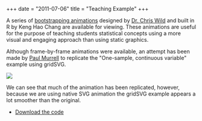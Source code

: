 +++
date = "2011-07-06"
title = "Teaching Example"
+++

A series of [bootstrapping animations](https://www.stat.auckland.ac.nz/~wild/BootAnim/) designed by [Dr. Chris Wild](https://www.stat.auckland.ac.nz/showperson?firstname=Chris&surname=Wild) and built in R by Keng Hao Chang are available for viewing. These animations are useful for the purpose of teaching students statistical concepts using a more visual and engaging approach than using static graphics.

Although frame-by-frame animations were available, an attempt has been made by [Paul Murrell](https://www.stat.auckland.ac.nz/~paul/) to replicate the "One-sample, continuous variable" example using gridSVG.

<img src="wildanim.svg" type="Teaching Example Figure" class="span-90pc">

We can see that much of the animation has been replicated, however, because we are using native SVG animation the gridSVG example appears a lot smoother than the original.

* [Download the code](teaching-example.R)

<script async src="/scripts/gridsvg-scripts.js"></script>

